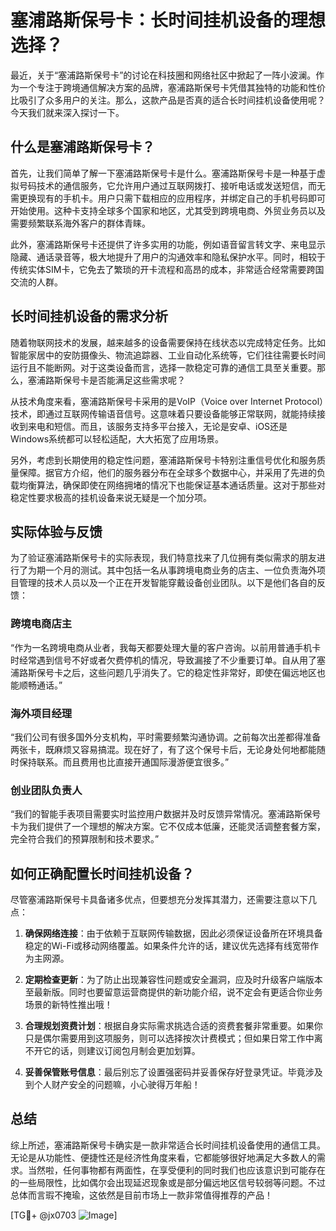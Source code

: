 # 塞浦路斯保号卡：长时间挂机设备的理想选择？

最近，关于“塞浦路斯保号卡”的讨论在科技圈和网络社区中掀起了一阵小波澜。作为一个专注于跨境通信解决方案的品牌，塞浦路斯保号卡凭借其独特的功能和性价比吸引了众多用户的关注。那么，这款产品是否真的适合长时间挂机设备使用呢？今天我们就来深入探讨一下。

## 什么是塞浦路斯保号卡？

首先，让我们简单了解一下塞浦路斯保号卡是什么。塞浦路斯保号卡是一种基于虚拟号码技术的通信服务，它允许用户通过互联网拨打、接听电话或发送短信，而无需更换现有的手机卡。用户只需下载相应的应用程序，并绑定自己的手机号码即可开始使用。这种卡支持全球多个国家和地区，尤其受到跨境电商、外贸业务员以及需要频繁联系海外客户的群体青睐。

此外，塞浦路斯保号卡还提供了许多实用的功能，例如语音留言转文字、来电显示隐藏、通话录音等，极大地提升了用户的沟通效率和隐私保护水平。同时，相较于传统实体SIM卡，它免去了繁琐的开卡流程和高昂的成本，非常适合经常需要跨国交流的人群。

## 长时间挂机设备的需求分析

随着物联网技术的发展，越来越多的设备需要保持在线状态以完成特定任务。比如智能家居中的安防摄像头、物流追踪器、工业自动化系统等，它们往往需要长时间运行且不能断网。对于这类设备而言，选择一款稳定可靠的通信工具至关重要。那么，塞浦路斯保号卡是否能满足这些需求呢？

从技术角度来看，塞浦路斯保号卡采用的是VoIP（Voice over Internet Protocol）技术，即通过互联网传输语音信号。这意味着只要设备能够正常联网，就能持续接收到来电和短信。而且，该服务支持多平台接入，无论是安卓、iOS还是Windows系统都可以轻松适配，大大拓宽了应用场景。

另外，考虑到长期使用的稳定性问题，塞浦路斯保号卡特别注重信号优化和服务质量保障。据官方介绍，他们的服务器分布在全球多个数据中心，并采用了先进的负载均衡算法，确保即使在网络拥堵的情况下也能保证基本通话质量。这对于那些对稳定性要求极高的挂机设备来说无疑是一个加分项。

## 实际体验与反馈

为了验证塞浦路斯保号卡的实际表现，我们特意找来了几位拥有类似需求的朋友进行了为期一个月的测试。其中包括一名从事跨境电商业务的店主、一位负责海外项目管理的技术人员以及一个正在开发智能穿戴设备创业团队。以下是他们各自的反馈：

### 跨境电商店主
“作为一名跨境电商从业者，我每天都要处理大量的客户咨询。以前用普通手机卡时经常遇到信号不好或者欠费停机的情况，导致漏接了不少重要订单。自从用了塞浦路斯保号卡之后，这些问题几乎消失了。它的稳定性非常好，即使在偏远地区也能顺畅通话。”

### 海外项目经理
“我们公司有很多国外分支机构，平时需要频繁沟通协调。之前每次出差都得准备两张卡，既麻烦又容易搞混。现在好了，有了这个保号卡后，无论身处何地都能随时保持联系。而且费用也比直接开通国际漫游便宜很多。”

### 创业团队负责人
“我们的智能手表项目需要实时监控用户数据并及时反馈异常情况。塞浦路斯保号卡为我们提供了一个理想的解决方案。它不仅成本低廉，还能灵活调整套餐方案，完全符合我们的预算限制和技术要求。”

## 如何正确配置长时间挂机设备？

尽管塞浦路斯保号卡具备诸多优点，但要想充分发挥其潜力，还需要注意以下几点：

1. **确保网络连接**：由于依赖于互联网传输数据，因此必须保证设备所在环境具备稳定的Wi-Fi或移动网络覆盖。如果条件允许的话，建议优先选择有线宽带作为主网源。
   
2. **定期检查更新**：为了防止出现兼容性问题或安全漏洞，应及时升级客户端版本至最新版。同时也要留意运营商提供的新功能介绍，说不定会有更适合你业务场景的新特性推出哦！

3. **合理规划资费计划**：根据自身实际需求挑选合适的资费套餐非常重要。如果你只是偶尔需要用到这项服务，则可以选择按次计费模式；但如果日常工作中离不开它的话，则建议订阅包月制会更加划算。

4. **妥善保管账号信息**：最后别忘了设置强密码并妥善保存好登录凭证。毕竟涉及到个人财产安全的问题嘛，小心驶得万年船！

## 总结

综上所述，塞浦路斯保号卡确实是一款非常适合长时间挂机设备使用的通信工具。无论是从功能性、便捷性还是经济性角度来看，它都能够很好地满足大多数人的需求。当然啦，任何事物都有两面性，在享受便利的同时我们也应该意识到可能存在的一些局限性，比如偶尔会出现延迟现象或是部分偏远地区信号较弱等问题。不过总体而言瑕不掩瑜，这依然是目前市场上一款非常值得推荐的产品！

[TG💪+ @jx0703 ![Image](https://github.com/user-attachments/assets/dbca1d08-cadb-493c-b0ec-ad6f7a83f270)]